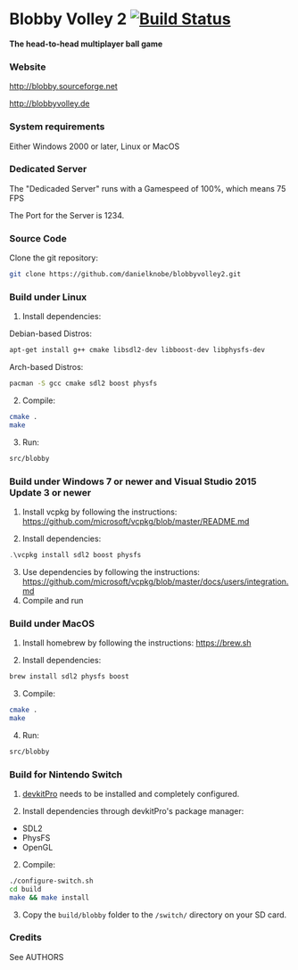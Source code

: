 # Blobby Volley 2 [![Build Status](https://travis-ci.org/danielknobe/blobbyvolley2.svg?branch=master)](https://travis-ci.org/danielknobe/blobbyvolley2)

**The head-to-head multiplayer ball game**

### Website
 http://blobby.sourceforge.net

 http://blobbyvolley.de

### System requirements

Either Windows 2000 or later, Linux or MacOS

### Dedicated Server

The "Dedicaded Server" runs with a Gamespeed of 100%, which means 75 FPS

The Port for the Server is 1234.

### Source Code

Clone the git repository:

```bash
git clone https://github.com/danielknobe/blobbyvolley2.git
```

### Build under Linux

1. Install dependencies:

Debian-based Distros:
```bash
apt-get install g++ cmake libsdl2-dev libboost-dev libphysfs-dev
```
Arch-based Distros:
```bash
pacman -S gcc cmake sdl2 boost physfs
```
2. Compile:

```bash
cmake .
make
```

3. Run:

```bash
src/blobby
```

### Build under Windows 7 or newer and Visual Studio 2015 Update 3 or newer

1. Install vcpkg by following the instructions:
   https://github.com/microsoft/vcpkg/blob/master/README.md

2. Install dependencies:

```powershell
.\vcpkg install sdl2 boost physfs
```

3. Use dependencies by following the instructions:
   https://github.com/microsoft/vcpkg/blob/master/docs/users/integration.md
4. Compile and run

### Build under MacOS

1. Install homebrew by following the instructions:
   https://brew.sh

2. Install dependencies:

```bash
brew install sdl2 physfs boost
```

3. Compile:

```bash
cmake .
make
```

4. Run:

```bash
src/blobby
```

### Build for Nintendo Switch

1. [devkitPro](https://switchbrew.org/wiki/Setting_up_Development_Environment) needs to be installed and completely configured.

2. Install dependencies through devkitPro's package manager:

- SDL2
- PhysFS
- OpenGL

2. Compile:

```bash
./configure-switch.sh
cd build
make && make install
```

3. Copy the `build/blobby` folder to the `/switch/` directory on your SD card.

### Credits

See AUTHORS
